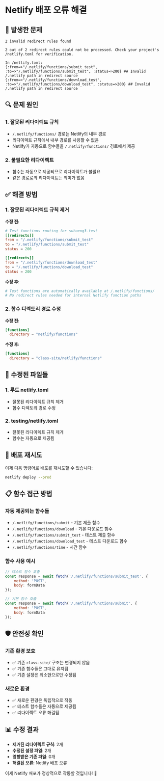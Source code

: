 # Netlify 배포 오류 해결

## 🚨 발생한 문제

```
2 invalid redirect rules found

2 out of 2 redirect rules could not be processed. Check your project's /netlify.toml for verification.

In /netlify.toml:
{:from=>"/.netlify/functions/submit_test", :to=>"/.netlify/functions/submit_test", :status=>200} ## Invalid /.netlify path in redirect source
{:from=>"/.netlify/functions/download_test", :to=>"/.netlify/functions/download_test", :status=>200} ## Invalid /.netlify path in redirect source
```

## 🔍 문제 원인

### 1. 잘못된 리다이렉트 규칙
- `/.netlify/functions/` 경로는 Netlify의 내부 경로
- 리다이렉트 규칙에서 내부 경로를 사용할 수 없음
- Netlify가 자동으로 함수들을 `/.netlify/functions/` 경로에서 제공

### 2. 불필요한 리다이렉트
- 함수는 자동으로 제공되므로 리다이렉트가 불필요
- 같은 경로로의 리다이렉트는 의미가 없음

## ✅ 해결 방법

### 1. 잘못된 리다이렉트 규칙 제거

**수정 전:**
```toml
# Test functions routing for suhaeng3-test
[[redirects]]
from = "/.netlify/functions/submit_test"
to = "/.netlify/functions/submit_test"
status = 200

[[redirects]]
from = "/.netlify/functions/download_test"
to = "/.netlify/functions/download_test"
status = 200
```

**수정 후:**
```toml
# Test functions are automatically available at /.netlify/functions/
# No redirect rules needed for internal Netlify function paths
```

### 2. 함수 디렉토리 경로 수정

**수정 전:**
```toml
[functions]
  directory = "netlify/functions"
```

**수정 후:**
```toml
[functions]
  directory = "class-site/netlify/functions"
```

## 🔧 수정된 파일들

### 1. 루트 netlify.toml
- 잘못된 리다이렉트 규칙 제거
- 함수 디렉토리 경로 수정

### 2. testing/netlify.toml
- 잘못된 리다이렉트 규칙 제거
- 함수는 자동으로 제공됨

## 🚀 배포 재시도

이제 다음 명령어로 배포를 재시도할 수 있습니다:

```bash
netlify deploy --prod
```

## 📋 함수 접근 방법

### 자동 제공되는 함수들
- `/.netlify/functions/submit` - 기본 제출 함수
- `/.netlify/functions/download` - 기본 다운로드 함수
- `/.netlify/functions/submit_test` - 테스트 제출 함수
- `/.netlify/functions/download_test` - 테스트 다운로드 함수
- `/.netlify/functions/time` - 시간 함수

### 함수 사용 예시
```javascript
// 테스트 함수 호출
const response = await fetch('/.netlify/functions/submit_test', {
    method: 'POST',
    body: formData
});

// 기본 함수 호출
const response = await fetch('/.netlify/functions/submit', {
    method: 'POST',
    body: formData
});
```

## 🛡️ 안전성 확인

### 기존 환경 보호
- ✅ 기존 `class-site/` 구조는 변경되지 않음
- ✅ 기존 함수들은 그대로 유지됨
- ✅ 기존 설정은 최소한으로만 수정됨

### 새로운 환경
- ✅ 새로운 환경은 독립적으로 작동
- ✅ 테스트 함수들은 자동으로 제공됨
- ✅ 리다이렉트 오류 해결됨

## 📊 수정 결과

- **제거된 리다이렉트 규칙**: 2개
- **수정된 설정 파일**: 2개
- **영향받은 기존 파일**: 0개
- **해결된 오류**: Netlify 배포 오류

이제 Netlify 배포가 정상적으로 작동할 것입니다! 🎉
